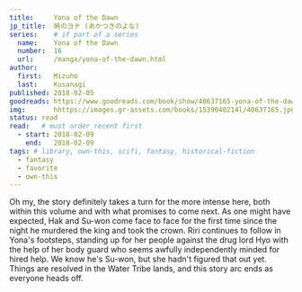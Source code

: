 ```yaml
---
title:     Yona of the Dawn
jp_title:  暁のヨナ (あかつきのよな)
series:    # if part of a series
  name:    Yona of the Dawn
  number:  16
  url:     /manga/yona-of-the-dawn.html
author: 
  first:   Mizuho 
  last:    Kusanagi
published: 2018-02-05 
goodreads: https://www.goodreads.com/book/show/40637165-yona-of-the-dawn-vol-16
img:       hhttps://images.gr-assets.com/books/1539040214l/40637165.jpg
status: read
read:   # must order recent first
  - start: 2018-02-09 
    end:   2018-02-09
tags: # library, own-this, scifi, fantasy, historical-fiction
  - fantasy
  - favorite
  - own-this
---
```


Oh my, the story definitely takes a turn for the more intense here, both within this volume and with what promises to come next. As one might have expected, Hak and Su-won come face to face for the first time since the night he murdered the king and took the crown. Riri continues to follow in Yona's footsteps, standing up for her people against the drug lord Hyo with the help of her body guard who seems awfully independently minded for hired help. We know he's Su-won, but she hadn't figured that out yet. Things are resolved in the Water Tribe lands, and this story arc ends as everyone heads off.